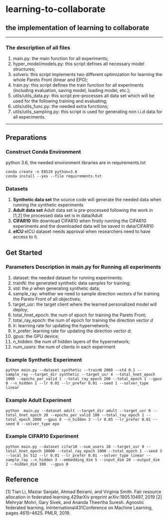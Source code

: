 # learning-to-collaborate

## the implementation of learning to collaborate

---
### The description of all files
1. main.py: the main function for all experiments;
2. hyper_model/models.py: this script defines all necessary model structures;
3. solvers: this script implements two different optimization for learning the whole Pareto Front (linear and EPO);
4. train.py: this script defines the train function for all experiments (including evaluation, saving model, loading model, etc.);
5. utils/utils_data.py: this script pre-processes all data set which will be used for the following training and evaluating;
6. utils/utils_func.py: the needed extra functions;
7. utils/utils_sampling.py: this script is used for generating non i.i.d data for all experiments.
---

## Preparations

### Construct Conda Environment
python 3.6, the needed environment libraries are in requirements.txt
```
conda create -n E8519 python=3.6
conda install --yes --file requirements.txt
```

### Datasets
1. **Synthetic data set**
    the source code will generate the needed data when running the synthetic experiments
2. **Adult data set**
    Adult data set is pre-processed following the work in [1,2]
    the processed data set is in data/Adult
3. **CIFAR10**
    We download CIFAR10 when firstly running the CIFAR10 experiments and the downloaded data will be saved in data/CIFAR10
4. **eICU**
    eICU dataset needs approval when researchers need to have access to it.

## Get Started

### Parameters Description in main.py for Running all experiments
1. dataset: the needed dataset for running experiments;
2. trainN: the generated synthetic data samples for training;
3. std: the $\rho$ when generating synthetic data;
4. sample_ray: whether we need to sample direction vectors $d$ for training the Pareto Front of all objectives;
5. target_usr: the target client where the learned personalized model will deploy;
6. total_hnet_epoch: the num of epoch for training the Pareto Front;
7. total_ray_epoch: the num of epoch for training the direction vector $d$
8. lr: learning rate for updating the hypernetwork;
9. lr_prefer: learning rate for updating the direction vector $d$;
10. gpus: the GPU device;
11. n_hidden: the num of hidden layers of the hypernetwork;
12. num_users: the num of clients in each experiment

### Example Synthetic Experiment

```
python main.py --dataset synthetic --trainN 2000 --std 0.1 --sample_ray --target_dir synthetic --target_usr 4 --total_hnet_epoch 1000 --epochs_per_valid 1 --total_ray_epoch 200 --total_epoch 1 --gpus 0 --n_hidden 1 --lr 0.01 --lr_prefer 0.01 --seed 1 --solver_type linear
```

### Example Adult Experiment

```
python  main.py --dataset adult --target_dir adult --target_usr 0 --total_hnet_epoch 20 --epochs_per_valid 100 --total_ray_epoch 1 --total_epoch 2000 --gpus 0 --n_hidden 3 --lr 0.05 --lr_prefer 0.01 --seed 0 --solver_type epo
```

### Example CIFAR10 Experiment

```
python main.py --dataset cifar10 --num_users 10 --target_usr 9 --total_hnet_epoch 10000 --total_ray_epoch 1000 --total_epoch 1 --seed 3 --local_bs 512 --lr 0.01 --lr_prefer 0.01 --solver_type linear --sample_ray --n_hidden 3 --embedding_dim 5 --input_dim 20 --output_dim 2 --hidden_dim 100  --gpus 0
```


## Reference
[1] Tian Li, Maziar Sanjabi, Ahmad Beirami, and Virginia Smith. Fair resource allocation in federated learning.429arXiv preprint arXiv:1905.10497, 2019
[2] Mehryar Mohri, Gary Sivek, and Ananda Theertha Suresh. Agnostic federated learning. InInternational431Conference on Machine Learning, pages 4615–4625. PMLR, 2019.
